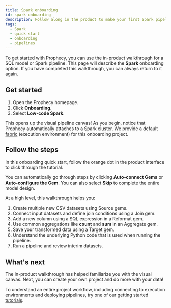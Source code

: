```yaml
---
title: Spark onboarding
id: spark-onboarding
description: Follow along in the product to make your first Spark pipeline
tags:
  - Spark
  - quick start
  - onboarding
  - pipelines
---
```


To get started with Prophecy, you can use the in-product walkthrough for a SQL model or Spark pipeline. This page will describe the **Spark** onboarding option. If you have completed this walkthrough, you can always return to it again.

## Get started

1. Open the Prophecy homepage.
1. Click **Onboarding**.
1. Select **Low-code Spark**.

This opens up the visual pipeline canvas! As you begin, notice that Prophecy automatically attaches to a Spark cluster. We provide a default [fabric](docs/concepts/fabrics/fabrics.md) (execution environment) for this onboarding project.

## Follow the steps

In this onboarding quick start, follow the orange dot in the product interface to click through the tutorial.

You can automatically go through steps by clicking **Auto-connect Gems** or **Auto-configure the Gem**. You can also select **Skip** to complete the entire model design.

At a high level, this walkthrough helps you:

1. Create multiple new CSV datasets using Source gems.
1. Connect input datasets and define join conditions using a Join gem.
1. Add a new column using a SQL expression in a Reformat gem.
1. Use common aggregations like **count** and **sum** in an Aggregate gem.
1. Save your transformed data using a Target gem.
1. Understand the underlying Python code that is used when running the pipeline.
1. Run a pipeline and review interim datasets.

## What's next

The in-product walkthrough has helped familiarize you with the visual canvas. Next, you can create your own project and do more with your data!

To understand an entire project workflow, including connecting to execution environments and deploying pipelines, try one of our getting started [tutorials](docs/getting-started/tutorials/tutorials.md).
